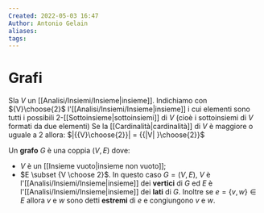 ```yaml
---
Created: 2022-05-03 16:47
Author: Antonio Gelain
aliases: 
tags:
---
```


# Grafi
SIa $V$ un [[Analisi/Insiemi/Insieme|insieme]].
Indichiamo con ${V}\choose{2}$ l'[[Analisi/Insiemi/Insieme|insieme]] i cui elementi sono tutti i possibili 2-[[Sottoinsieme|sottoinsiemi]] di $V$ (cioè i sottoinsiemi di $V$ formati da due elementi)
Se la [[Cardinalità|cardinalità]] di $V$ è maggiore o uguale a 2 allora: $|{{V}\choose{2}}| = {{|V| }\choose{2}}$

Un **grafo** $G$ è una coppia $(V, E)$ dove:
- $V$ è un [[Insieme vuoto|insieme non vuoto]];
- $E \subset {V \choose 2}$.
In questo caso $G = (V, E)$, $V$ è l'[[Analisi/Insiemi/Insieme|insieme]] dei **vertici** di $G$ ed $E$ è l'[[Analisi/Insiemi/Insieme|insieme]] dei **lati** di $G$.
Inoltre se $e = \{ v, w \} \in E$ allora $v$ e $w$ sono detti **estremi** di $e$ e congiungono $v$ e $w$.